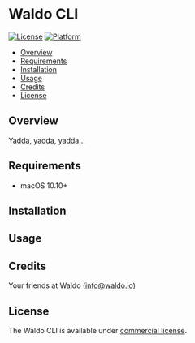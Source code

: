 # Waldo CLI

[![License](https://img.shields.io/cocoapods/l/WaldoCLI.svg?style=flat)](http://cocoapods.org/pods/WaldoCLI)
[![Platform](https://img.shields.io/cocoapods/p/WaldoCLI.svg?style=flat)](https://cocoapods.org/pods/WaldoCLI)

* [Overview](#overview)
* [Requirements](#requirements)
* [Installation](#installation)
* [Usage](#usage)
* [Credits](#credits)
* [License](#license)

## <a name="overview">Overview</a>

Yadda, yadda, yadda…

## <a name="requirements">Requirements</a>

* macOS 10.10+

## <a name="installation">Installation</a>

## <a name="usage">Usage</a>

## <a name="credits">Credits</a>

Your friends at Waldo (info@waldo.io)

## <a name="license">License</a>

The Waldo CLI is available under [commercial license].

[commercial license]:   https://github.com/waldoapp/WaldoCLI/blob/master/LICENSE.md
